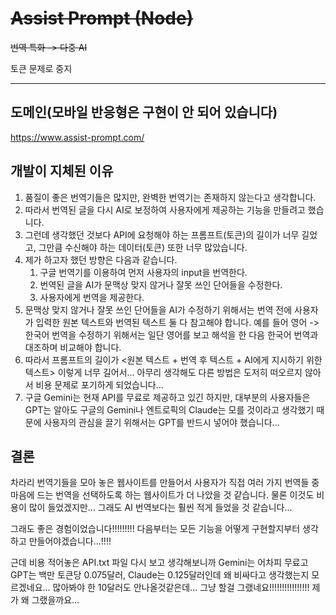 # ~~Assist Prompt (Node)~~

~~번역 특화 -> 다중 AI~~

토큰 문제로 중지

<hr />

## 도메인(모바일 반응형은 구현이 안 되어 있습니다)

https://www.assist-prompt.com/

## 개발이 지체된 이유

1. 품질이 좋은 번역기들은 많지만, 완벽한 번역기는 존재하지 않는다고 생각합니다.
2. 따라서 번역된 글을 다시 AI로 보정하여 사용자에게 제공하는 기능을 만들려고 했습니다.
3. 그런데 생각했던 것보다 API에 요청해야 하는 프롬프트(토큰)의 길이가 너무 길었고, 그만큼
   수신해야 하는 데이터(토큰) 또한 너무 많았습니다.
4. 제가 하고자 했던 방향은 다음과 같습니다.
   1. 구글 번역기를 이용하여 먼저 사용자의 input을 번역한다.
   2. 번역된 글을 AI가 문맥상 맞지 않거나 잘못 쓰인 단어들을 수정한다.
   3. 사용자에게 번역을 제공한다.
5. 문맥상 맞지 않거나 잘못 쓰인 단어들을 AI가 수정하기 위해서는 번역 전에 사용자가 입력한 원본
   텍스트와 번역된 텍스트 둘 다 참고해야 합니다. 예를 들어 영어 -> 한국어 번역을 수정하기
   위해서는 일단 영어를 보고 해석을 한 다음 한국어 번역과 대조하며 비교해야 합니다.
6. 따라서 프롬프트의 길이가 <원본 텍스트 + 번역 후 텍스트 + AI에게 지시하기 위한 텍스트> 이렇게
   너무 길어서... 아무리 생각해도 다른 방법은 도저히 떠오르지 않아서 비용 문제로 포기하게
   되었습니다...
7. 구글 Gemini는 현재 API를 무료로 제공하고 있긴 하지만, 대부분의 사용자들은 GPT는 알아도
   구글의 Gemini나 엔트로픽의 Claude는 모를 것이라고 생각했기 때문에 사용자의 관심을 끌기
   위해서는 GPT를 반드시 넣어야 했습니다...

## 결론

차라리 번역기들을 모아 놓은 웹사이트를 만들어서 사용자가 직접 여러 가지 번역들 중 마음에 드는
번역을 선택하도록 하는 웹사이트가 더 나았을 것 같습니다. 물론 이것도 비용이 많이 들었겠지만...
그래도 AI 번역보다는 훨씬 적게 들었을 것 같습니다...

그래도 좋은 경험이었습니다!!!!!!!!! 다음부터는 모든 기능을 어떻게 구현할지부터 생각하고
만들어야겠습니다...!!!!

근데 비용 적어놓은 API.txt 파일 다시 보고 생각해보니까 Gemini는 어차피 무료고 GPT는 백만 토큰당
0.075달러, Claude는 0.125달러인데 왜 비싸다고 생각했는지 모르겠네요... 많아봐야 한 10달러도
안나올것같은데... 그냥 할걸 그랬네요!!!!!!!!!!!!!!!! 제가 왜 그랬을까요...
